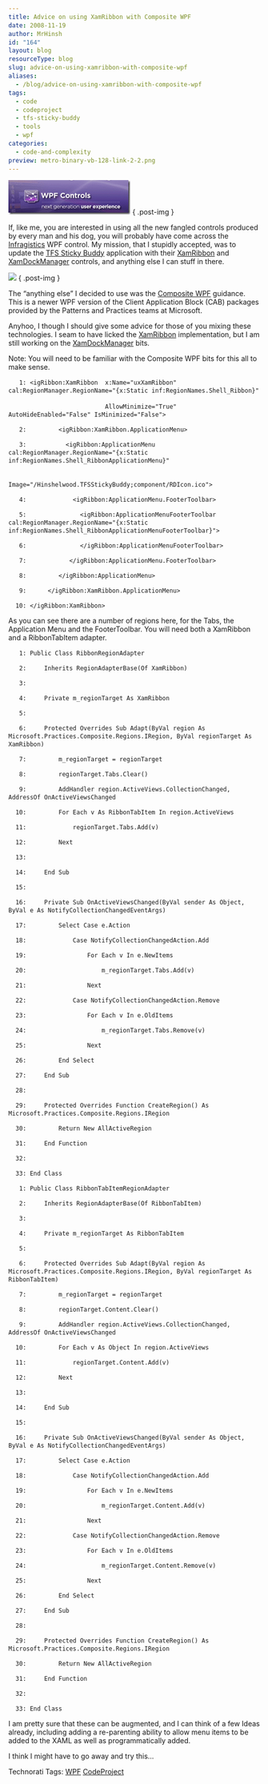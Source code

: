 ```yaml
---
title: Advice on using XamRibbon with Composite WPF
date: 2008-11-19
author: MrHinsh
id: "164"
layout: blog
resourceType: blog
slug: advice-on-using-xamribbon-with-composite-wpf
aliases:
  - /blog/advice-on-using-xamribbon-with-composite-wpf
tags:
  - code
  - codeproject
  - tfs-sticky-buddy
  - tools
  - wpf
categories:
  - code-and-complexity
preview: metro-binary-vb-128-link-2-2.png
---
```


[![image](images/AdviceonusingXamRibbonwithCompositeWPF_EBA6-image_thumb-1-1.png)](http://blog.hinshelwood.com/files/2011/05/GWB-WindowsLiveWriter-AdviceonusingXamRibbonwithCompositeWPF_EBA6-image_2.png)
{ .post-img }

If, like me, you are interested in using all the new fangled controls produced by every man and his dog, you will probably have come across the [Infragistics](http://infragistics.com) WPF control. My mission, that I stupidly accepted, was to update the [TFS Sticky Buddy](http://hinshelwood.com/TFSStickyBuddy.aspx) application with their [XamRibbon](http://www.infragistics.com/dotnet/netadvantage/wpf/xamRibbon.aspx) and [XamDockManager](http://www.infragistics.com/dotnet/netadvantage/wpf/xamdockmanager.aspx) controls, and anything else I can stuff in there.

![](images/pnp.gif)
{ .post-img }

The “anything else” I decided to use was the [Composite WPF](http://www.codeplex.com/CompositeWPF) guidance. This is a newer WPF version of the Client Application Block (CAB) packages provided by the Patterns and Practices teams at Microsoft.

Anyhoo, I though I should give some advice for those of you mixing these technologies. I seam to have licked the [XamRibbon](http://www.infragistics.com/dotnet/netadvantage/wpf/xamRibbon.aspx) implementation, but I am still working on the [XamDockManager](http://www.infragistics.com/dotnet/netadvantage/wpf/xamdockmanager.aspx) bits.

Note: You will need to be familiar with the Composite WPF bits for this all to make sense.

```
   1: <igRibbon:XamRibbon  x:Name="uxXamRibbon" cal:RegionManager.RegionName="{x:Static inf:RegionNames.Shell_Ribbon}"

                           AllowMinimize="True" AutoHideEnabled="False" IsMinimized="False">
```

```
   2:         <igRibbon:XamRibbon.ApplicationMenu>
```

```
   3:           <igRibbon:ApplicationMenu cal:RegionManager.RegionName="{x:Static inf:RegionNames.Shell_RibbonApplicationMenu}"

                                           Image="/Hinshelwood.TFSStickyBuddy;component/RDIcon.ico">
```

```
   4:             <igRibbon:ApplicationMenu.FooterToolbar>
```

```
   5:               <igRibbon:ApplicationMenuFooterToolbar cal:RegionManager.RegionName="{x:Static inf:RegionNames.Shell_RibbonApplicationMenuFooterToolbar}">
```

```
   6:               </igRibbon:ApplicationMenuFooterToolbar>
```

```
   7:            </igRibbon:ApplicationMenu.FooterToolbar>
```

```
   8:         </igRibbon:ApplicationMenu>
```

```
   9:      </igRibbon:XamRibbon.ApplicationMenu>
```

```
  10: </igRibbon:XamRibbon>
```

As you can see there are a number of regions here, for the Tabs, the Application Menu and the FooterToolbar. You will need both a XamRibbon and a RibbonTabItem adapter.

```
   1: Public Class RibbonRegionAdapter
```

```
   2:     Inherits RegionAdapterBase(Of XamRibbon)
```

```
   3:
```

```
   4:     Private m_regionTarget As XamRibbon
```

```
   5:
```

```
   6:     Protected Overrides Sub Adapt(ByVal region As Microsoft.Practices.Composite.Regions.IRegion, ByVal regionTarget As XamRibbon)
```

```
   7:         m_regionTarget = regionTarget
```

```
   8:         regionTarget.Tabs.Clear()
```

```
   9:         AddHandler region.ActiveViews.CollectionChanged, AddressOf OnActiveViewsChanged
```

```
  10:         For Each v As RibbonTabItem In region.ActiveViews
```

```
  11:             regionTarget.Tabs.Add(v)
```

```
  12:         Next
```

```
  13:
```

```
  14:     End Sub
```

```
  15:
```

```
  16:     Private Sub OnActiveViewsChanged(ByVal sender As Object, ByVal e As NotifyCollectionChangedEventArgs)
```

```
  17:         Select Case e.Action
```

```
  18:             Case NotifyCollectionChangedAction.Add
```

```
  19:                 For Each v In e.NewItems
```

```
  20:                     m_regionTarget.Tabs.Add(v)
```

```
  21:                 Next
```

```
  22:             Case NotifyCollectionChangedAction.Remove
```

```
  23:                 For Each v In e.OldItems
```

```
  24:                     m_regionTarget.Tabs.Remove(v)
```

```
  25:                 Next
```

```
  26:         End Select
```

```
  27:     End Sub
```

```
  28:
```

```
  29:     Protected Overrides Function CreateRegion() As Microsoft.Practices.Composite.Regions.IRegion
```

```
  30:         Return New AllActiveRegion
```

```
  31:     End Function
```

```
  32:
```

```
  33: End Class
```

```
   1: Public Class RibbonTabItemRegionAdapter
```

```
   2:     Inherits RegionAdapterBase(Of RibbonTabItem)
```

```
   3:
```

```
   4:     Private m_regionTarget As RibbonTabItem
```

```
   5:
```

```
   6:     Protected Overrides Sub Adapt(ByVal region As Microsoft.Practices.Composite.Regions.IRegion, ByVal regionTarget As RibbonTabItem)
```

```
   7:         m_regionTarget = regionTarget
```

```
   8:         regionTarget.Content.Clear()
```

```
   9:         AddHandler region.ActiveViews.CollectionChanged, AddressOf OnActiveViewsChanged
```

```
  10:         For Each v As Object In region.ActiveViews
```

```
  11:             regionTarget.Content.Add(v)
```

```
  12:         Next
```

```
  13:
```

```
  14:     End Sub
```

```
  15:
```

```
  16:     Private Sub OnActiveViewsChanged(ByVal sender As Object, ByVal e As NotifyCollectionChangedEventArgs)
```

```
  17:         Select Case e.Action
```

```
  18:             Case NotifyCollectionChangedAction.Add
```

```
  19:                 For Each v In e.NewItems
```

```
  20:                     m_regionTarget.Content.Add(v)
```

```
  21:                 Next
```

```
  22:             Case NotifyCollectionChangedAction.Remove
```

```
  23:                 For Each v In e.OldItems
```

```
  24:                     m_regionTarget.Content.Remove(v)
```

```
  25:                 Next
```

```
  26:         End Select
```

```
  27:     End Sub
```

```
  28:
```

```
  29:     Protected Overrides Function CreateRegion() As Microsoft.Practices.Composite.Regions.IRegion
```

```
  30:         Return New AllActiveRegion
```

```
  31:     End Function
```

```
  32:
```

```
  33: End Class
```

I am pretty sure that these can be augmented, and I can think of a few Ideas already, including adding a re-parenting ability to allow menu items to be added to the XAML as well as programmatically added.

I think I might have to go away and try this…

Technorati Tags: [WPF](http://technorati.com/tags/WPF) [CodeProject](http://technorati.com/tags/CodeProject)
